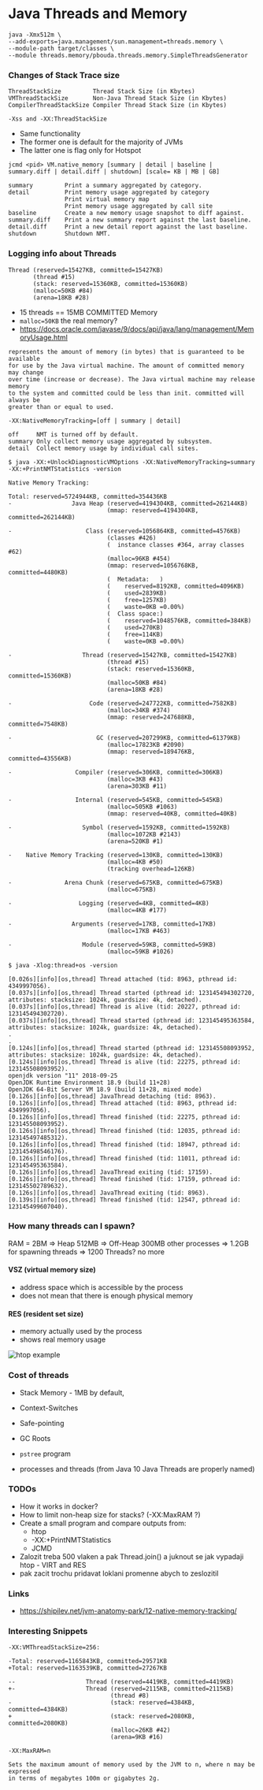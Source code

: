 # Java Threads and Memory

```
java -Xmx512m \
--add-exports=java.management/sun.management=threads.memory \
--module-path target/classes \
--module threads.memory/pbouda.threads.memory.SimpleThreadsGenerator
```

### Changes of Stack Trace size
```
ThreadStackSize	        Thread Stack Size (in Kbytes)
VMThreadStackSize	    Non-Java Thread Stack Size (in Kbytes)
CompilerThreadStackSize	Compiler Thread Stack Size (in Kbytes)
```

`-Xss and -XX:ThreadStackSize`

- Same functionality
- The former one is default for the majority of JVMs
- The latter one is flag only for Hotspot

```
jcmd <pid> VM.native_memory [summary | detail | baseline | summary.diff | detail.diff | shutdown] [scale= KB | MB | GB]

summary	        Print a summary aggregated by category.
detail	        Print memory usage aggregated by category
                Print virtual memory map
                Print memory usage aggregated by call site
baseline	    Create a new memory usage snapshot to diff against.
summary.diff	Print a new summary report against the last baseline.
detail.diff	    Print a new detail report against the last baseline.
shutdown	    Shutdown NMT.
```

### Logging info about Threads

```
Thread (reserved=15427KB, committed=15427KB)
       (thread #15)
       (stack: reserved=15360KB, committed=15360KB)
       (malloc=50KB #84)
       (arena=18KB #28)
```

- 15 threads == 15MB COMMITTED Memory
- `malloc=50KB` the real memory?
- https://docs.oracle.com/javase/9/docs/api/java/lang/management/MemoryUsage.html

```
represents the amount of memory (in bytes) that is guaranteed to be available 
for use by the Java virtual machine. The amount of committed memory may change 
over time (increase or decrease). The Java virtual machine may release memory 
to the system and committed could be less than init. committed will always be 
greater than or equal to used.
``` 

```
-XX:NativeMemoryTracking=[off | summary | detail]

off	    NMT is turned off by default.
summary	Only collect memory usage aggregated by subsystem.
detail	Collect memory usage by individual call sites.
```

```
$ java -XX:+UnlockDiagnosticVMOptions -XX:NativeMemoryTracking=summary -XX:+PrintNMTStatistics -version

Native Memory Tracking:

Total: reserved=5724944KB, committed=354436KB
-                 Java Heap (reserved=4194304KB, committed=262144KB)
                            (mmap: reserved=4194304KB, committed=262144KB)

-                     Class (reserved=1056864KB, committed=4576KB)
                            (classes #426)
                            (  instance classes #364, array classes #62)
                            (malloc=96KB #454)
                            (mmap: reserved=1056768KB, committed=4480KB)
                            (  Metadata:   )
                            (    reserved=8192KB, committed=4096KB)
                            (    used=2839KB)
                            (    free=1257KB)
                            (    waste=0KB =0.00%)
                            (  Class space:)
                            (    reserved=1048576KB, committed=384KB)
                            (    used=270KB)
                            (    free=114KB)
                            (    waste=0KB =0.00%)

-                    Thread (reserved=15427KB, committed=15427KB)
                            (thread #15)
                            (stack: reserved=15360KB, committed=15360KB)
                            (malloc=50KB #84)
                            (arena=18KB #28)

-                      Code (reserved=247722KB, committed=7582KB)
                            (malloc=34KB #374)
                            (mmap: reserved=247688KB, committed=7548KB)

-                        GC (reserved=207299KB, committed=61379KB)
                            (malloc=17823KB #2090)
                            (mmap: reserved=189476KB, committed=43556KB)

-                  Compiler (reserved=306KB, committed=306KB)
                            (malloc=3KB #43)
                            (arena=303KB #11)

-                  Internal (reserved=545KB, committed=545KB)
                            (malloc=505KB #1063)
                            (mmap: reserved=40KB, committed=40KB)

-                    Symbol (reserved=1592KB, committed=1592KB)
                            (malloc=1072KB #2143)
                            (arena=520KB #1)

-    Native Memory Tracking (reserved=130KB, committed=130KB)
                            (malloc=4KB #50)
                            (tracking overhead=126KB)

-               Arena Chunk (reserved=675KB, committed=675KB)
                            (malloc=675KB)

-                   Logging (reserved=4KB, committed=4KB)
                            (malloc=4KB #177)

-                 Arguments (reserved=17KB, committed=17KB)
                            (malloc=17KB #463)

-                    Module (reserved=59KB, committed=59KB)
                            (malloc=59KB #1026)
```

```
$ java -Xlog:thread+os -version

[0.026s][info][os,thread] Thread attached (tid: 8963, pthread id: 4349997056).
[0.037s][info][os,thread] Thread started (pthread id: 123145494302720, attributes: stacksize: 1024k, guardsize: 4k, detached).
[0.037s][info][os,thread] Thread is alive (tid: 20227, pthread id: 123145494302720).
[0.037s][info][os,thread] Thread started (pthread id: 123145495363584, attributes: stacksize: 1024k, guardsize: 4k, detached).
.
.
[0.124s][info][os,thread] Thread started (pthread id: 123145508093952, attributes: stacksize: 1024k, guardsize: 4k, detached).
[0.124s][info][os,thread] Thread is alive (tid: 22275, pthread id: 123145508093952).
openjdk version "11" 2018-09-25
OpenJDK Runtime Environment 18.9 (build 11+28)
OpenJDK 64-Bit Server VM 18.9 (build 11+28, mixed mode)
[0.126s][info][os,thread] JavaThread detaching (tid: 8963).
[0.126s][info][os,thread] Thread attached (tid: 8963, pthread id: 4349997056).
[0.126s][info][os,thread] Thread finished (tid: 22275, pthread id: 123145508093952).
[0.126s][info][os,thread] Thread finished (tid: 12035, pthread id: 123145497485312).
[0.126s][info][os,thread] Thread finished (tid: 18947, pthread id: 123145498546176).
[0.126s][info][os,thread] Thread finished (tid: 11011, pthread id: 123145495363584).
[0.126s][info][os,thread] JavaThread exiting (tid: 17159).
[0.126s][info][os,thread] Thread finished (tid: 17159, pthread id: 123145502789632).
[0.126s][info][os,thread] JavaThread exiting (tid: 8963).
[0.139s][info][os,thread] Thread finished (tid: 12547, pthread id: 123145499607040).

```

### How many threads can I spawn?
RAM = 2BM
=> Heap 512MB
=> Off-Heap 300MB other processes
=> 1.2GB for spawning threads => 1200 Threads? no more

#### VSZ (virtual memory size)
- address space which is accessible by the process
- does not mean that there is enough physical memory

#### RES (resident set size)
- memory actually used by the process
- shows real memory usage 

![htop example](htop.png)

### Cost of threads
- Stack Memory - 1MB by default, 
- Context-Switches
- Safe-pointing
- GC Roots

- `pstree` program
- processes and threads (from Java 10 Java Threads are properly named) 

### TODOs
- How it works in docker?
- How to limit non-heap size for stacks? (-XX:MaxRAM ?)
- Create a small program and compare outputs from:
    - htop
    - -XX:+PrintNMTStatistics
    - JCMD
- Zalozit treba 500 vlaken a pak Thread.join() a juknout se jak vypadaji htop - VIRT and RES
- pak zacit trochu pridavat loklani promenne abych to zeslozitil

### Links
- https://shipilev.net/jvm-anatomy-park/12-native-memory-tracking/

### Interesting Snippets

```
-XX:VMThreadStackSize=256:

-Total: reserved=1165843KB, committed=29571KB
+Total: reserved=1163539KB, committed=27267KB

--                    Thread (reserved=4419KB, committed=4419KB)
+-                    Thread (reserved=2115KB, committed=2115KB)
                             (thread #8)
-                            (stack: reserved=4384KB, committed=4384KB)
+                            (stack: reserved=2080KB, committed=2080KB)
                             (malloc=26KB #42)
                             (arena=9KB #16)
```

```
-XX:MaxRAM=n	

Sets the maximum amount of memory used by the JVM to n, where n may be expressed
in terms of megabytes 100m or gigabytes 2g.
```